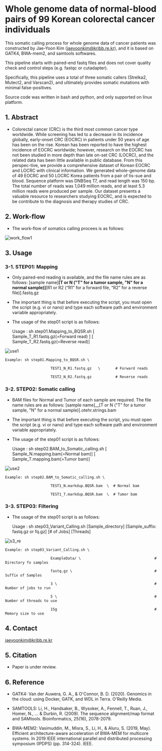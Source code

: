 # Whole genome data of normal-blood pairs of 99 Korean colorectal cancer individuals 

This somatic calling process for whole genome data of cancer patients was constructed by Jae-Yoon Kim (jaeyoonkim@kribb.re.kr), and it is based on GATK4, BWA-mem2, and samtools softwares.

This pipeline starts with paired-end fastq files and does not cover quality check and control steps (e.g. fastqc or cutadapter).

Specifically, this pipeline uses a total of three somatic callers (Strelka2, Mutect2, and Varscan2), and ultimately provides somatic mutations with minimal false-positives.

Source code was written in bash and python, and only supported on linux platform.


## 1. Abstract

- Colorectal cancer (CRC) is the third most common cancer type worldwide. While screening has led to a decrease in its incidence globally, early-onset CRC (EOCRC) in patients under 50 years of age has been on the rise. Korean has been reported to have the highest incidence of EOCRC worldwide; however, research on the EOCRC has not been studied in more depth than late on-set CRC (LOCRC), and the related data has been little available in public database. From this perspec-tive, we provide a comprehensive dataset of Korean EOCRC and LOCRC with clinical information. We generated whole-genome data of 49 EOCRC and 50 LOCRC Korea patients from a pair of tis-sue and blood. Sequence platform was DNBSeq T7, and read length was 150 bp. The total number of reads was 1,049 million reads, and at least 5.3 million reads were produced per sample. Our dataset presents a valuable resource to researchers studying EOCRC, and is expected to be contribute to the diagnosis and therapy studies of CRC. 


## 2. Work-flow

 - The work-flow of somatics calling procees is as follows:

![work_flow1](https://github.com/JaeYoonKim72/CRC_Korean/assets/49300659/6eed189b-bb5d-42eb-9046-df1131ac6afe)


## 3. Usage

### 3-1. STEP01: Mapping

 - Only paired-end reading is available, and the file name rules are as follows: [sample name]__[T or N ("T" for a tumor sample, "N" for a normal sample)]__[R1 or R2 (“R1” for a forward file, “R2” for a reverse file)].fastq.gz

 - The important thing is that before executing the script, you must open the script (e.g. vi or nano) and type each software path and environment variable appropriately.

 - The usage of the step01 script is as follows:

    Usage : sh step01.Mapping_to_BQSR.sh  [ Sample_T_R1.fastq.gz(=Forward read) ]    [ Sample_T_R2.fastq.gz(=Reverse read)]


![use1](https://github.com/JaeYoonKim72/CRC_Korean/assets/49300659/29469768-4bcb-4099-9094-b2cc343446b8)

    Example: sh step01.Mapping_to_BQSR.sh \
    
                         TEST1_N_R1.fastq.gz   \       # Forward reads

                         TEST2_N_R2.fastq.gz           # Reverse reads


### 3-2. STEP02: Somatic calling

 - BAM files for Normal and Tumor of each sample are required. The file name rules are as follows: [sample name]__[T or N ("T" for a tumor sample, "N" for a normal sample)].otehr.strings.bam

 - The important thing is that before executing the script, you must open the script (e.g. vi or nano) and type each software path and environment variable appropriately.

 - The usage of the step01 script is as follows:

    Usage : sh step02.BAM_to_Somatic_calling.sh   [ Sample_N.mapping.bam(=Normal bam)]     [ Sample_T.mapping.bam(=Tumor bam)]

![use2](https://github.com/JaeYoonKim72/CRC_Korean/assets/49300659/45bf62ef-d787-433b-ac53-c6269fe4da30)

    Example: sh step02.BAM_to_Somatic_calling.sh \
    
                         TEST1_N.markdup.BQSR.bam  \  # Normal bam
                          
                         TEST1_T.markdup.BQSR.bam  \  # Tumor bam
        
        
### 3-3. STEP03: Filtering

 - The usage of the step01 script is as follows:
   
    Usage : sh step03_Variant_Calling.sh  [Sample_directory]  [Sample_suffix: fastq.gz or fq.gz]  [# of Jobs]  [Threads]

![s3_re](https://user-images.githubusercontent.com/49300659/67938735-6cb6ac80-fc13-11e9-9670-42202f3b98c3.png)

                         
    Example: sh step03_Variant_Calling.sh \
    
                         ExampleData/ \                                  # Directory fo samples
                         
                         fastq.gz \                                      # Suffix of Samples
                         
                         3 \                                             # Number of jobs to run
                         
                         5 \                                             # Number of threads to use
                         
                         15g                                             # Memory size to use
                         

## 4. Contact

jaeyoonkim@kribb.re.kr


## 5. Citation

- Paper is under review.


## 6. Reference

 - GATK4: Van der Auwera, G. A., & O'Connor, B. D. (2020). Genomics in the cloud: using Docker, GATK, and WDL in Terra. O'Reilly Media.

 - SAMTOOLS: Li, H., Handsaker, B., Wysoker, A., Fennell, T., Ruan, J., Homer, N., ... & Durbin, R. (2009). The sequence alignment/map format and SAMtools. Bioinformatics, 25(16), 2078-2079.
 
 - BWA-MEM2: Vasimuddin, M., Misra, S., Li, H., & Aluru, S. (2019, May). Efficient architecture-aware acceleration of BWA-MEM for multicore systems. In 2019 IEEE international parallel and distributed processing symposium (IPDPS) (pp. 314-324). IEEE.
